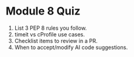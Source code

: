 # Module 8 Quiz

1) List 3 PEP 8 rules you follow.
2) timeit vs cProfile use cases.
3) Checklist items to review in a PR.
4) When to accept/modify AI code suggestions.
